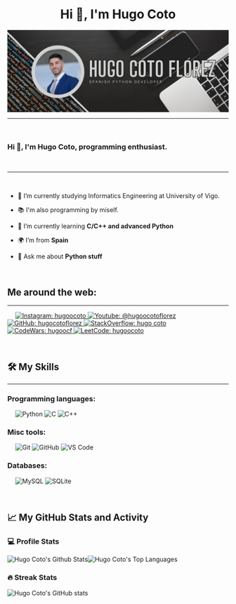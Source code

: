 <h1 align="center">Hi 👋, I'm Hugo Coto</h1>

<img src="https://raw.githubusercontent.com/hugocotoflorez/hugocotoflorez/main/backgroundim.jpg" align="center" alt="Hugo Coto header image">

-------------------
&emsp;
<h3 align="left">Hi 👋, I'm Hugo Coto, programming enthusiast.</h3>
&emsp;

-------------------
&emsp;

- 🔭 I’m currently studying Informatics Engineering at University of Vigo. 
- 📚 I'm also programming by miself.
- 🌱 I’m currently learning **C/C++ and advanced Python**
- 🌍 I’m from **Spain**

- 💬 Ask me about **Python stuff**

&emsp;

## Me around the web:
-------------------


&emsp;
<a href="https://www.instagram.com/hugoocoto/">
    ![Instagram: hugoocoto](https://img.shields.io/badge/-hugoocoto-000?&logo=Instagram)
</a>
<a href="[https://www.youtube.com/channel/UCEN4ag83nsQcMqt9Er5gyCw]">
    ![Youtube: @hugoocotoflorez](https://img.shields.io/badge/-Hugo_Coto-000?&logo=Youtube)
</a>
<a href="https://github.com/hugocotoflorez">
    ![GitHub: hugocotoflorez](https://img.shields.io/github/followers/hugocotoflorez?label=follow&style=social)
</a>
<a href="[https://stackoverflow.com/users/19060347/hugo-coto]">
    ![StackOverflow: hugo coto](https://img.shields.io/stackexchange/stackoverflow/r/19060347?style=social)
</a>
<a href="https://www.codewars.com/users/hugoocf">
    ![CodeWars: hugoocf](https://www.codewars.com/users/hugoocf/badges/small)
</a>
<a href="https://www.leetcode.com/hugoocoto/">
    ![LeetCode: hugoocoto](https://img.shields.io/badge/-hugoocoto-000?&logo=LeetCode)
</a>

&emsp;

## 🛠️ My Skills
-------------------
### Programming languages:
&emsp;
![Python](https://img.shields.io/badge/-Python-000?&logo=Python)
![C](https://img.shields.io/badge/-C-000?&logo=C)
![C++](https://img.shields.io/badge/-C++-000?&logo=Cplusplus)

### Misc tools:
&emsp;
![Git](https://img.shields.io/badge/-Git-000?&logo=Git)
![GitHub](https://img.shields.io/badge/-GitHub-000?&logo=GitHub)
![VS Code](https://img.shields.io/badge/-VS%20Code-000?&logo=Visual-Studio-Code)


### Databases:
&emsp;
![MySQL](https://img.shields.io/badge/-MySQL-000?&logo=MySQL)
![SQLite](https://img.shields.io/badge/-SQLite-000?&logo=SQLite)

&emsp;

## 📈 My GitHub Stats and Activity

### 💻 Profile Stats

<img alt="Hugo Coto's Github Stats" src="https://github-readme-stats.vercel.app/api/?username=hugocotoflorez&show_icons=true&include_all_commits=true&count_private=true&theme=react&hide_border=true&bg_color=1F222E&title_color=F85D7F&icon_color=F8D866" height="192px"/><img alt="Hugo Coto's Top Languages" src="https://github-readme-stats.vercel.app/api/top-langs/?username=hugocotoflorez&langs_count=8&layout=compact&theme=react&hide_border=true&bg_color=1F222E&title_color=F85D7F&icon_color=F8D866" height="192px"/>


### 🔥 Streak Stats

![Hugo Coto's GitHub stats](https://github-readme-streak-stats.herokuapp.com/?user=hugocotoflorez&theme=tokyonight)



